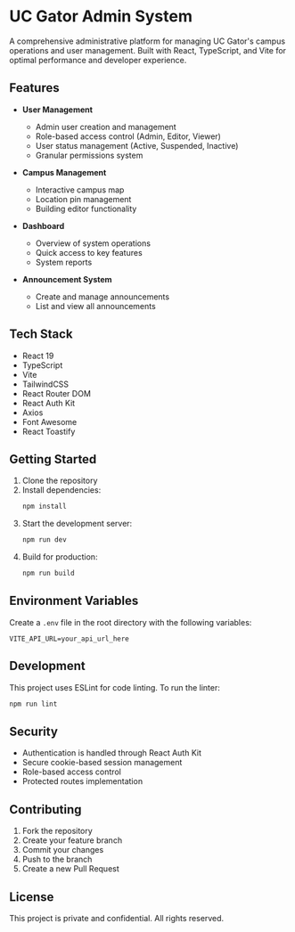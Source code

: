 # UC Gator Admin System

A comprehensive administrative platform for managing UC Gator's campus operations and user management. Built with React, TypeScript, and Vite for optimal performance and developer experience.

## Features

- **User Management**
  - Admin user creation and management
  - Role-based access control (Admin, Editor, Viewer)
  - User status management (Active, Suspended, Inactive)
  - Granular permissions system

- **Campus Management**
  - Interactive campus map
  - Location pin management
  - Building editor functionality

- **Dashboard**
  - Overview of system operations
  - Quick access to key features
  - System reports

- **Announcement System**
  - Create and manage announcements
  - List and view all announcements

## Tech Stack

- React 19
- TypeScript
- Vite
- TailwindCSS
- React Router DOM
- React Auth Kit
- Axios
- Font Awesome
- React Toastify

## Getting Started

1. Clone the repository
2. Install dependencies:
   ```bash
   npm install
   ```
3. Start the development server:
   ```bash
   npm run dev
   ```
4. Build for production:
   ```bash
   npm run build
   ```

## Environment Variables

Create a `.env` file in the root directory with the following variables:

```
VITE_API_URL=your_api_url_here
```

## Development

This project uses ESLint for code linting. To run the linter:

```bash
npm run lint
```

## Security

- Authentication is handled through React Auth Kit
- Secure cookie-based session management
- Role-based access control
- Protected routes implementation

## Contributing

1. Fork the repository
2. Create your feature branch
3. Commit your changes
4. Push to the branch
5. Create a new Pull Request

## License

This project is private and confidential. All rights reserved.
